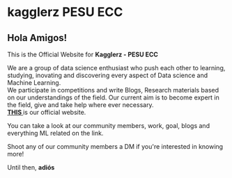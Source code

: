 # kagglerz PESU ECC

<h2> Hola Amigos! </h2>

This is the Official Website for <b>Kagglerz - PESU ECC</b><br/>

We are a group of data science enthusiast who push each other to learning, studying, inovating and discovering every aspect of Data science and Machine Learning.<br />
We participate in competitions and write Blogs, Research materials based on our understandings of the field. Our current aim is to become expert in the field, give and take help where ever necessary.
<br /><b><a href="https://kagglerz.github.io/"> THIS <a> </b>is our official website.  

You can take a look at our community members, work, goal, blogs and everything ML related on the link.

Shoot any of our community members a DM if you're interested in knowing more!

Until then, 
<b>adiós</b>

